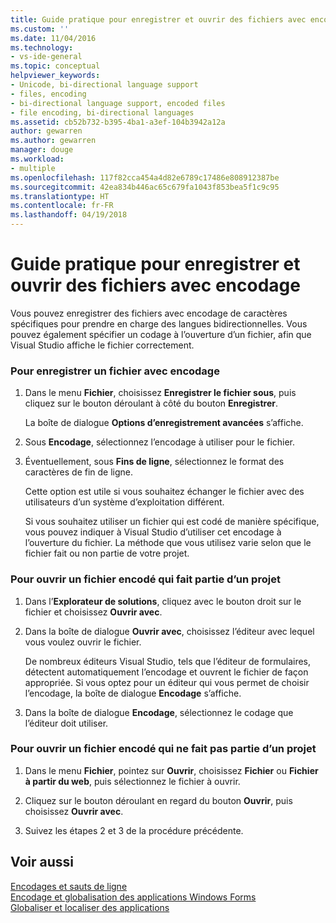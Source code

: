 ```yaml
---
title: Guide pratique pour enregistrer et ouvrir des fichiers avec encodage | Microsoft Docs
ms.custom: ''
ms.date: 11/04/2016
ms.technology:
- vs-ide-general
ms.topic: conceptual
helpviewer_keywords:
- Unicode, bi-directional language support
- files, encoding
- bi-directional language support, encoded files
- file encoding, bi-directional languages
ms.assetid: cb52b732-b395-4ba1-a3ef-104b3942a12a
author: gewarren
ms.author: gewarren
manager: douge
ms.workload:
- multiple
ms.openlocfilehash: 117f82cca454a4d82e6789c17486e808912387be
ms.sourcegitcommit: 42ea834b446ac65c679fa1043f853bea5f1c9c95
ms.translationtype: HT
ms.contentlocale: fr-FR
ms.lasthandoff: 04/19/2018
---
```

# <a name="how-to-save-and-open-files-with-encoding"></a>Guide pratique pour enregistrer et ouvrir des fichiers avec encodage
Vous pouvez enregistrer des fichiers avec encodage de caractères spécifiques pour prendre en charge des langues bidirectionnelles. Vous pouvez également spécifier un codage à l’ouverture d’un fichier, afin que Visual Studio affiche le fichier correctement.  
  
### <a name="to-save-a-file-with-encoding"></a>Pour enregistrer un fichier avec encodage  
  
1.  Dans le menu **Fichier**, choisissez **Enregistrer le fichier sous**, puis cliquez sur le bouton déroulant à côté du bouton **Enregistrer**.  
  
     La boîte de dialogue **Options d’enregistrement avancées** s’affiche.  
  
2.  Sous **Encodage**, sélectionnez l’encodage à utiliser pour le fichier.  
  
3.  Éventuellement, sous **Fins de ligne**, sélectionnez le format des caractères de fin de ligne.  
  
     Cette option est utile si vous souhaitez échanger le fichier avec des utilisateurs d’un système d’exploitation différent.  
  
     Si vous souhaitez utiliser un fichier qui est codé de manière spécifique, vous pouvez indiquer à Visual Studio d’utiliser cet encodage à l’ouverture du fichier. La méthode que vous utilisez varie selon que le fichier fait ou non partie de votre projet.  
  
### <a name="to-open-an-encoded-file-that-is-part-of-a-project"></a>Pour ouvrir un fichier encodé qui fait partie d’un projet  
  
1.  Dans l’**Explorateur de solutions**, cliquez avec le bouton droit sur le fichier et choisissez **Ouvrir avec**.  
  
2.  Dans la boîte de dialogue **Ouvrir avec**, choisissez l’éditeur avec lequel vous voulez ouvrir le fichier.  
  
     De nombreux éditeurs Visual Studio, tels que l’éditeur de formulaires, détectent automatiquement l’encodage et ouvrent le fichier de façon appropriée. Si vous optez pour un éditeur qui vous permet de choisir l’encodage, la boîte de dialogue **Encodage** s’affiche.  
  
3.  Dans la boîte de dialogue **Encodage**, sélectionnez le codage que l’éditeur doit utiliser.  
  
### <a name="to-open-an-encoded-file-that-is-not-part-of-a-project"></a>Pour ouvrir un fichier encodé qui ne fait pas partie d’un projet  
  
1.  Dans le menu **Fichier**, pointez sur **Ouvrir**, choisissez **Fichier** ou **Fichier à partir du web**, puis sélectionnez le fichier à ouvrir.  
  
2.  Cliquez sur le bouton déroulant en regard du bouton **Ouvrir**, puis choisissez **Ouvrir avec**.  
  
3.  Suivez les étapes 2 et 3 de la procédure précédente.  
  
## <a name="see-also"></a>Voir aussi
[Encodages et sauts de ligne](encodings-and-line-breaks.md)  
[Encodage et globalisation des applications Windows Forms](/dotnet/framework/winforms/advanced/encoding-and-windows-forms-globalization)   
[Globaliser et localiser des applications](../ide/globalizing-and-localizing-applications.md)